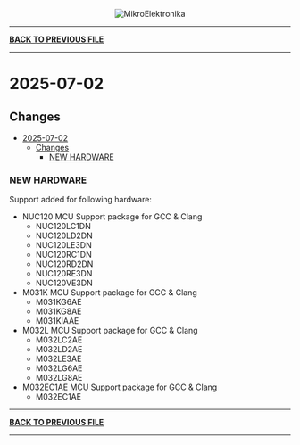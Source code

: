 <p align="center">
  <img src="http://www.mikroe.com/img/designs/beta/logo_small.png?raw=true" alt="MikroElektronika"/>
</p>

---

**[BACK TO PREVIOUS FILE](../changelog.md)**

---

# 2025-07-02

## Changes

- [2025-07-02](#2025-07-02)
  - [Changes](#changes)
    - [NEW HARDWARE](#new-hardware)

### NEW HARDWARE

Support added for following hardware:

+ NUC120 MCU Support package for GCC & Clang
  + NUC120LC1DN
  + NUC120LD2DN
  + NUC120LE3DN
  + NUC120RC1DN
  + NUC120RD2DN
  + NUC120RE3DN
  + NUC120VE3DN
+ M031K MCU Support package for GCC & Clang
  + M031KG6AE
  + M031KG8AE
  + M031KIAAE
+ M032L MCU Support package for GCC & Clang
  + M032LC2AE
  + M032LD2AE
  + M032LE3AE
  + M032LG6AE
  + M032LG8AE
+ M032EC1AE MCU Support package for GCC & Clang
  + M032EC1AE

---

**[BACK TO PREVIOUS FILE](../changelog.md)**

---
